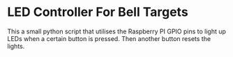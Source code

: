# LED Controller For Bell Targets

This a small python script that utilises the Raspberry PI GPIO pins to light up LEDs when a certain button is pressed. Then another button resets the lights.


